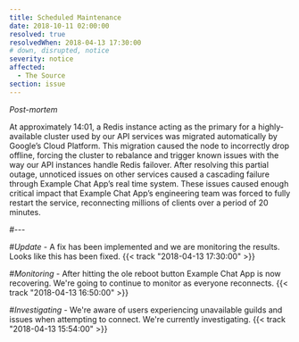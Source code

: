 ```yaml
---
title: Scheduled Maintenance
date: 2018-10-11 02:00:00
resolved: true
resolvedWhen: 2018-04-13 17:30:00
# down, disrupted, notice
severity: notice
affected:
  - The Source
section: issue
---
```


*Post-mortem*

At approximately 14:01, a Redis instance acting as the primary for a highly-available cluster used by our API services was migrated automatically by Google’s Cloud Platform. This migration caused the node to incorrectly drop offline, forcing the cluster to rebalance and trigger known issues with the way our API instances handle Redis failover. After resolving this partial outage, unnoticed issues on other services caused a cascading failure through Example Chat App’s real time system. These issues caused enough critical impact that Example Chat App’s engineering team was forced to fully restart the service, reconnecting millions of clients over a period of 20 minutes.


#---

#*Update* - A fix has been implemented and we are monitoring the results. Looks like this has been fixed. {{< track "2018-04-13 17:30:00" >}}

#*Monitoring* - After hitting the ole reboot button Example Chat App is now recovering. We're going to continue to monitor as everyone reconnects. {{< track "2018-04-13 16:50:00" >}}

#*Investigating* - We're aware of users experiencing unavailable guilds and issues when attempting to connect. We're currently investigating. {{< track "2018-04-13 15:54:00" >}}
